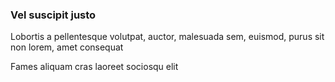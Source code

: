 ### Vel suscipit justo

Lobortis a pellentesque volutpat, auctor, malesuada sem, euismod, purus sit non lorem, amet consequat

Fames aliquam cras laoreet sociosqu elit


